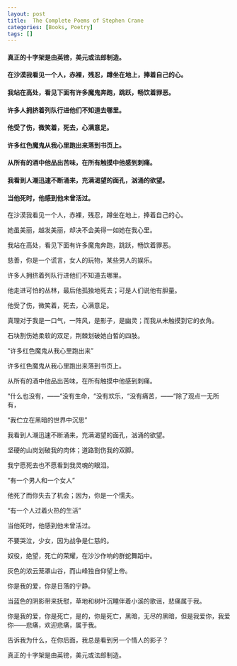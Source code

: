 ```yaml
---
layout: post
title:  The Complete Poems of Stephen Crane
categories: [Books, Poetry]
tags: []
---
```

#### 真正的十字架是由英镑，美元或法郎制造。
#### 在沙漠我看见一个人，赤裸，残忍，蹲坐在地上，捧着自己的心。
#### 我站在高处，看见下面有许多魔鬼奔跑，跳跃，畅饮着罪恶。
#### 许多人拥挤着列队行进他们不知道去哪里。
#### 他受了伤，微笑着，死去，心满意足。
#### 许多红色魔鬼从我心里跑出来落到书页上。
#### 从所有的酒中他品出苦味，在所有触摸中他感到刺痛。
#### 我看到人潮迅速不断涌来，充满渴望的面孔，汹涌的欲望。
#### 当他死时，他感到他未曾活过。
<!-- more -->
在沙漠我看见一个人，赤裸，残忍，蹲坐在地上，捧着自己的心。

她虽美丽，越发美丽，却决不会美得一如她在我心里。

我站在高处，看见下面有许多魔鬼奔跑，跳跃，畅饮着罪恶。

慈善，你是一个谎言，女人的玩物，某些男人的娱乐。

许多人拥挤着列队行进他们不知道去哪里。

他走进可怕的丛林，最后他孤独地死去；可是人们说他有胆量。

他受了伤，微笑着，死去，心满意足。

真理对于我是一口气，一阵风，是影子，是幽灵；而我从未触摸到它的衣角。

石块割伤她柔软的双足，荆棘划破她白皙的四肢。

“许多红色魔鬼从我心里跑出来”

许多红色魔鬼从我心里跑出来落到书页上。

从所有的酒中他品出苦味，在所有触摸中他感到刺痛。

“什么也没有，——“没有生命，“没有欢乐，“没有痛苦，——“除了观点一无所有，

“我伫立在黑暗的世界中沉思”

我看到人潮迅速不断涌来，充满渴望的面孔，汹涌的欲望。

坚硬的山岗划破我的肉体；道路割伤我的双脚。

我宁愿死去也不愿看到我灵魂的眼泪。

“有一个男人和一个女人”

他死了而你失去了机会；因为，你是一个懦夫。

“有一个人过着火热的生活”

当他死时，他感到他未曾活过。

不要哭泣，少女，因为战争是仁慈的。

奴役，绝望，死亡的荣耀，在沙沙作响的群蛇舞蹈中。

灰色的浓云笼罩山谷，而山峰独自仰望上帝。

你是我的爱，你是日落的宁静。

当蓝色的阴影带来抚慰，草地和树叶沉睡伴着小溪的歌谣，悲痛属于我。

你是我的爱，你是死亡，是的，你是死亡，黑暗，无尽的黑暗，但是我爱你，我爱你——悲痛，欢迎悲痛，属于我。

告诉我为什么，在你后面，我总是看到另一个情人的影子？

真正的十字架是由英镑，美元或法郎制造。
